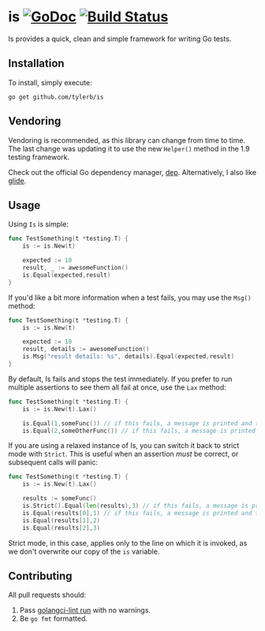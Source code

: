 # is [![GoDoc](https://godoc.org/github.com/tylerb/is?status.png)](http://godoc.org/github.com/tylerb/is) [![Build Status](https://circleci.com/gh/tylerb/is.svg?style=shield&circle-token=94428439ffc6eda6471dc218471dab20985f444c)](https://circleci.com/gh/tylerb/is)

Is provides a quick, clean and simple framework for writing Go tests.

## Installation

To install, simply execute:

```
go get github.com/tylerb/is
```

## Vendoring

Vendoring is recommended, as this library can change from time to time. The last change was updating it to use the new `Helper()` method in the 1.9 testing framework.

Check out the official Go dependency manager, [dep](https://github.com/golang/dep). Alternatively, I also like [glide](https://github.com/Masterminds/glide).

## Usage

Using `Is` is simple:

```go
func TestSomething(t *testing.T) {
	is := is.New(t)

	expected := 10
	result, _ := awesomeFunction()
	is.Equal(expected,result)
}
```

If you'd like a bit more information when a test fails, you may use the `Msg()` method:

```go
func TestSomething(t *testing.T) {
	is := is.New(t)

	expected := 10
	result, details := awesomeFunction()
	is.Msg("result details: %s", details).Equal(expected,result)
}
```

By default, Is fails and stops the test immediately. If you prefer to run multiple assertions to see them all fail at once, use the `Lax` method:

```go
func TestSomething(t *testing.T) {
	is := is.New(t).Lax()

	is.Equal(1,someFunc()) // if this fails, a message is printed and the test continues
	is.Equal(2,someOtherFunc()) // if this fails, a message is printed and the test continues
```

If you are using a relaxed instance of Is, you can switch it back to strict mode with `Strict`. This is useful when an assertion *must* be correct, or subsequent calls will panic:

```go
func TestSomething(t *testing.T) {
	is := is.New(t).Lax()

	results := someFunc()
	is.Strict().Equal(len(results),3) // if this fails, a message is printed and testing stops
	is.Equal(results[0],1) // if this fails, a message is printed and testing continues
	is.Equal(results[1],2)
	is.Equal(results[2],3)
```

Strict mode, in this case, applies only to the line on which it is invoked, as we don't overwrite our copy of the `is` variable.

## Contributing

All pull requests should:

1. Pass [golangci-lint run](https://github.com/golangci/golangci-lint) with no warnings.
2. Be `go fmt` formatted.
